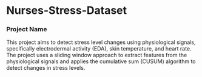 # Nurses-Stress-Dataset

### Project Name
This project aims to detect stress level changes using physiological signals, specifically electrodermal activity (EDA), skin temperature, and heart rate. The project uses a sliding window approach to extract features from the physiological signals and applies the cumulative sum (CUSUM) algorithm to detect changes in stress levels.

